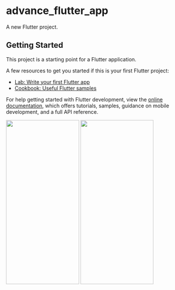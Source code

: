 # advance_flutter_app

A new Flutter project.

## Getting Started

This project is a starting point for a Flutter application.

A few resources to get you started if this is your first Flutter project:

- [Lab: Write your first Flutter app](https://docs.flutter.dev/get-started/codelab)
- [Cookbook: Useful Flutter samples](https://docs.flutter.dev/cookbook)

For help getting started with Flutter development, view the
[online documentation](https://docs.flutter.dev/), which offers tutorials,
samples, guidance on mobile development, and a full API reference.

<img src="https://github.com/user-attachments/assets/935cda54-5540-4c0c-ba2d-e1f8a0c2df61" width="200px" height="450">
<img src="https://github.com/user-attachments/assets/c6b88b11-fc53-4c18-9763-9ae91ec35c6b" width="200px" height="450"> 

